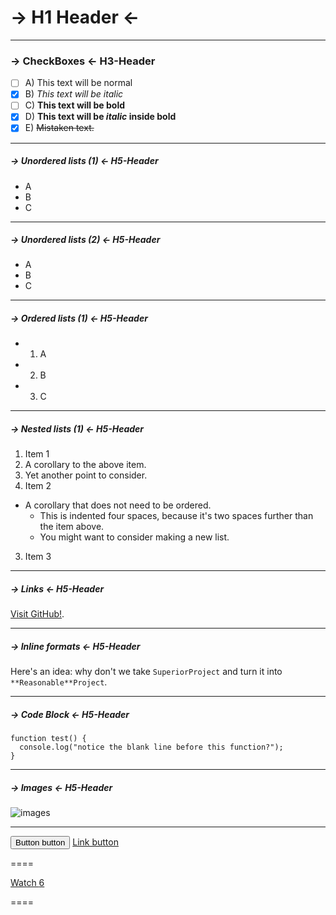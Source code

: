 # -> H1 Header <-

----
### -> CheckBoxes <- H3-Header

- [ ] A) This text will be normal
- [x] B) *This text will be italic*
- [ ] C) **This text will be bold**
- [x] D) **This text will be _italic_ inside bold**
- [x] E) ~~Mistaken text.~~

----
##### -> Unordered lists (1) <- H5-Header

* A
* B
* C

----
##### -> Unordered lists (2) <- H5-Header

- A
- B
- C

----
##### -> Ordered lists (1) <- H5-Header

- 1. A
- 2. B
- 3. C

----
##### -> Nested lists (1) <- H5-Header

1. Item 1
  1. A corollary to the above item.
  2. Yet another point to consider.
2. Item 2
  * A corollary that does not need to be ordered.
    * This is indented four spaces, because it's two spaces further than the item above.
    * You might want to consider making a new list.
3. Item 3

----
##### -> Links <- H5-Header

[Visit GitHub!](https://www.github.com).

----
##### -> Inline formats <- H5-Header

Here's an idea: why don't we take `SuperiorProject` and turn it into `**Reasonable**Project`.

----
##### -> Code Block <- H5-Header

```
function test() {
  console.log("notice the blank line before this function?");
}
```
----


##### -> Images <- H5-Header

![images](http://www.spongebob-spiele.net/images/spongebob.png)

----

<button class="btn" type="button">Button button</button>
<a class="btn" href="#" role="button">Link button</a>

====


<div class="clearfix">
  <a class="btn btn-sm btn-with-count" href="#" role="button">
    <span class="octicon octicon-eye"></span>
    Watch
  </a>
  <a class="social-count" href="#">6</a>
</div>

====







